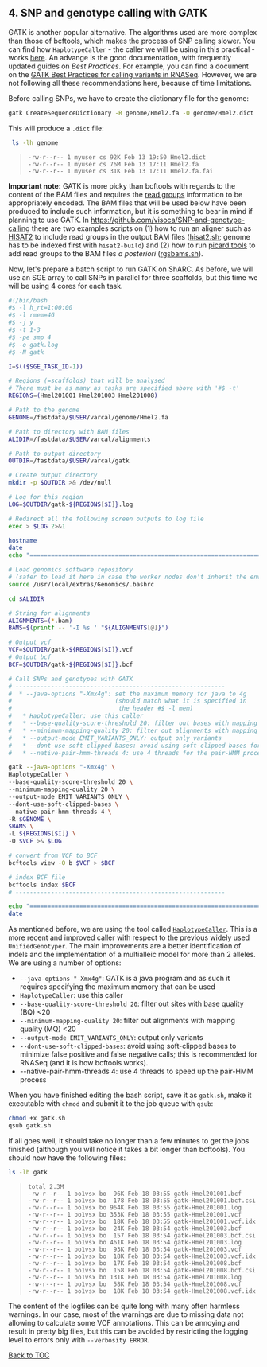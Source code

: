 ## 4. SNP and genotype calling with GATK
GATK is another popular alternative. The algorithms used are more complex than those of bcftools, which makes the process of SNP calling slower. You can find how ``HaplotypeCaller`` - the caller we will be using in this practical - works [here](https://software.broadinstitute.org/gatk/documentation/article?id=4148). An advange is the good documentation, with frequently updated guides on *Best Practices*. For example, you can find a document on the [GATK Best Practices for calling variants in RNASeq](https://software.broadinstitute.org/gatk/documentation/article.php?id=3891). However, we are not following all these recommendations here, because of time limitations.  

Before calling SNPs, we have to create the dictionary file for the genome:
```bash
gatk CreateSequenceDictionary -R genome/Hmel2.fa -O genome/Hmel2.dict
```
This will produce a `.dict` file:
```bash
 ls -lh genome
```
>``-rw-r--r-- 1 myuser cs 92K Feb 13 19:50 Hmel2.dict``<br>
>``-rw-r--r-- 1 myuser cs 76M Feb 13 17:11 Hmel2.fa``<br>
>``-rw-r--r-- 1 myuser cs 31K Feb 13 17:11 Hmel2.fa.fai``<br>

__Important note:__ GATK is more picky than bcftools with regards to the content of the BAM files and requires the [read groups](https://gatkforums.broadinstitute.org/gatk/discussion/6472/read-groups) information to be appropriately encoded. The BAM files that will be used below have been produced to include such information, but it is something to bear in mind if planning to use GATK. In https://github.com/visoca/SNP-and-genotype-calling there are two examples scripts on (1) how to run an aligner such as [HISAT2](https://ccb.jhu.edu/software/hisat2/index.shtml) to include read groups in the output BAM files ([hisat2.sh](https://github.com/visoca/SNP-and-genotype-calling/blob/master/scripts/hisat2.sh); genome has to be indexed first with `hisat2-build`) and (2) how to run [picard tools](https://broadinstitute.github.io/picard/) to add read groups to the BAM files *a posteriori* ([rgsbams.sh](https://github.com/visoca/SNP-and-genotype-calling/blob/master/scripts/rgsbams.sh)). 

Now, let's prepare a batch script to run GATK on ShARC. As before, we will use an SGE array to call SNPs in parallel for three scaffolds, but this time we will be using 4 cores for each task.

```bash
#!/bin/bash
#$ -l h_rt=1:00:00
#$ -l rmem=4G
#$ -j y
#$ -t 1-3
#$ -pe smp 4
#$ -o gatk.log
#$ -N gatk

I=$(($SGE_TASK_ID-1))

# Regions (=scaffolds) that will be analysed
# There must be as many as tasks are specified above with '#$ -t'
REGIONS=(Hmel201001 Hmel201003 Hmel201008)

# Path to the genome
GENOME=/fastdata/$USER/varcal/genome/Hmel2.fa

# Path to directory with BAM files
ALIDIR=/fastdata/$USER/varcal/alignments

# Path to output directory
OUTDIR=/fastdata/$USER/varcal/gatk

# Create output directory
mkdir -p $OUTDIR >& /dev/null

# Log for this region
LOG=$OUTDIR/gatk-${REGIONS[$I]}.log

# Redirect all the following screen outputs to log file
exec > $LOG 2>&1

hostname
date
echo "=============================================================================="

# Load genomics software repository
# (safer to load it here in case the worker nodes don't inherit the environment)
source /usr/local/extras/Genomics/.bashrc

cd $ALIDIR

# String for alignments
ALIGNMENTS=(*.bam)
BAMS=$(printf -- '-I %s ' "${ALIGNMENTS[@]}")

# Output vcf
VCF=$OUTDIR/gatk-${REGIONS[$I]}.vcf
# Output bcf
BCF=$OUTDIR/gatk-${REGIONS[$I]}.bcf

# Call SNPs and genotypes with GATK
# -----------------------------------------------------------
#  * --java-options "-Xmx4g": set the maximum memory for java to 4g 
#                             (should match what it is specified in
#                              the header #$ -l mem)
#   * HaplotypeCaller: use this caller
#   * --base-quality-score-threshold 20: filter out bases with mapping quality <20
#   * --minimum-mapping-quality 20: filter out alignments with mapping quality <20
#   * --output-mode EMIT_VARIANTS_ONLY: output only variants
#   * --dont-use-soft-clipped-bases: avoid using soft-clipped bases for calls
#   * --native-pair-hmm-threads 4: use 4 threads for the pair-HMM process

gatk --java-options "-Xmx4g" \
HaplotypeCaller \
--base-quality-score-threshold 20 \
--minimum-mapping-quality 20 \
--output-mode EMIT_VARIANTS_ONLY \
--dont-use-soft-clipped-bases \
--native-pair-hmm-threads 4 \
-R $GENOME \
$BAMS \
-L ${REGIONS[$I]} \
-O $VCF >& $LOG

# convert from VCF to BCF
bcftools view -O b $VCF > $BCF

# index BCF file
bcftools index $BCF
# -----------------------------------------------------------

echo "=============================================================================="
date
```
As mentioned before, we are using the tool called [``HaplotypeCaller``](https://software.broadinstitute.org/gatk/documentation/tooldocs/current/org_broadinstitute_hellbender_tools_walkers_haplotypecaller_HaplotypeCaller.php). This is a more recent and improved caller with respect to the previous widely used ``UnifiedGenotyper``. The main improvements are a better identification of indels and the implementation of a multialleic model for more than 2 alleles. We are using a number of options:
* `--java-options "-Xmx4g"`: GATK is a java program and as such it requires specifying the maximum memory that can be used
* `HaplotypeCaller`: use this caller
* `--base-quality-score-threshold 20`: filter out sites with base quality (BQ) <20
* `--minimum-mapping-quality 20`: filter out alignments with mapping quality (MQ) <20
* `--output-mode EMIT_VARIANTS_ONLY`: output only variants
* `--dont-use-soft-clipped-bases`: avoid using soft-clipped bases to minimize false positive and false negative calls; this is recommended for RNASeq (and it is how bcftools works).
* --native-pair-hmm-threads 4: use 4 threads to speed up the pair-HMM process

When you have finished editing the bash script, save it as `gatk.sh`, make it executable with `chmod` and submit it to the job queue with `qsub`:
```bash
chmod +x gatk.sh
qsub gatk.sh
```
If all goes well, it should take no longer than a few minutes to get the jobs finished (although you will notice it takes a bit longer than bcftools). You should now have the following files:
```bash
ls -lh gatk
```

>``total 2.3M``<br>
>``-rw-r--r-- 1 bo1vsx bo  96K Feb 18 03:55 gatk-Hmel201001.bcf``<br>
>``-rw-r--r-- 1 bo1vsx bo  178 Feb 18 03:55 gatk-Hmel201001.bcf.csi``<br>
>``-rw-r--r-- 1 bo1vsx bo 964K Feb 18 03:55 gatk-Hmel201001.log``<br>
>``-rw-r--r-- 1 bo1vsx bo 353K Feb 18 03:55 gatk-Hmel201001.vcf``<br>
>``-rw-r--r-- 1 bo1vsx bo  18K Feb 18 03:55 gatk-Hmel201001.vcf.idx``<br>
>``-rw-r--r-- 1 bo1vsx bo  24K Feb 18 03:54 gatk-Hmel201003.bcf``<br>
>``-rw-r--r-- 1 bo1vsx bo  157 Feb 18 03:54 gatk-Hmel201003.bcf.csi``<br>
>``-rw-r--r-- 1 bo1vsx bo 461K Feb 18 03:54 gatk-Hmel201003.log``<br>
>``-rw-r--r-- 1 bo1vsx bo  93K Feb 18 03:54 gatk-Hmel201003.vcf``<br>
>``-rw-r--r-- 1 bo1vsx bo  18K Feb 18 03:54 gatk-Hmel201003.vcf.idx``<br>
>``-rw-r--r-- 1 bo1vsx bo  17K Feb 18 03:54 gatk-Hmel201008.bcf``<br>
>``-rw-r--r-- 1 bo1vsx bo  158 Feb 18 03:54 gatk-Hmel201008.bcf.csi``<br>
>``-rw-r--r-- 1 bo1vsx bo 131K Feb 18 03:54 gatk-Hmel201008.log``<br>
>``-rw-r--r-- 1 bo1vsx bo  58K Feb 18 03:54 gatk-Hmel201008.vcf``<br>
>``-rw-r--r-- 1 bo1vsx bo  18K Feb 18 03:54 gatk-Hmel201008.vcf.idx``<br>

The content of the logfiles can be quite long with many often harmless warnings. In our case, most of the warnings are due to missing data not allowing to calculate some VCF annotations. This can be annoying and result in pretty big files, but this can be avoided by restricting the logging level to errors only with ``--verbosity ERROR``.

[Back to TOC](index.md)
